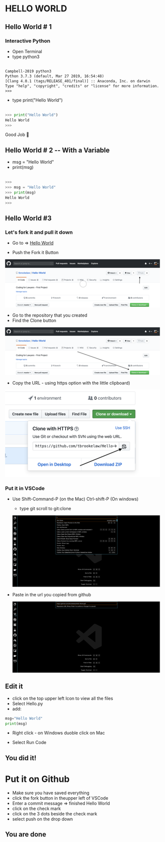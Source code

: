 # HELLO WORLD

## Hello World # 1

### Interactive Python

* Open Terminal
* type  python3

```

Campbell-2019 python3
Python 3.7.3 (default, Mar 27 2019, 16:54:48)
[Clang 4.0.1 (tags/RELEASE_401/final)] :: Anaconda, Inc. on darwin
Type "help", "copyright", "credits" or "license" for more information.
>>>
```

* type print("Hello World")

```python

>>> print("Hello World")
Hello World
>>>
```

Good Job 🎉

## Hello World # 2 -- With a Variable

* msg = "Hello World"
* print(msg)

```python

>>>
>>> msg = "Hello World"
>>> print(msg)
Hello World
>>>
```

 ## Hello World #3 

### Let's fork it and pull it down

 * Go to => [Hello World](https://github.com/tbrookelaw/Hello-World)

 * Push the Fork it Button

 ![alt Fork](fork-it.png)

 * Go to the repository that you created
 * Find the Clone button

 ![Clone it](clone-it.png)

 * Copy the URL - using https option with the little clipboard)

 ![clone](clone.png)

### Put it in VSCode

  * Use Shift-Command-P (on the Mac) Ctrl-shift-P (On windows)
    * type git scroll to git:clone

    ![VSCode clone](VSCode-1.png)

  * Paste in the url you copied from github

    ![VSCode clone 2](VSCode-2.png)

## Edit it

* click on the top upper left Icon to view all the files
* Select Hello.py
* add:

```python
msg="Hello World"
print(msg)
```
* Right click - on Windows duoble click on Mac 

* Select Run Code

## You did it!

# Put it on Github

* Make sure you have saved everything
* click the fork button in theupper left of VSCode
* Enter a commit message => finished Hello World
* click on the check mark
* click on the 3 dots beside the  check mark 
* select push on the drop down


## You are done



